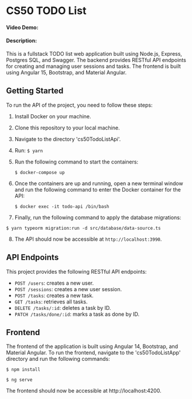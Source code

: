 # CS50 TODO List

#### Video Demo: <URL HERE>

#### Description:

This is a fullstack TODO list web application built using Node.js, Express, Postgres SQL, and Swagger. The backend provides RESTful API endpoints for creating and managing user sessions and tasks. The frontend is built using Angular 15, Bootstrap, and Material Angular.

## Getting Started

To run the API of the project, you need to follow these steps:

1. Install Docker on your machine.

2. Clone this repository to your local machine.

3. Navigate to the directory 'cs50TodoListApi'.

4. Run:
   `$ yarn`

5. Run the following command to start the containers:

   `$ docker-compose up
`

6. Once the containers are up and running, open a new terminal window and run the following command to enter the Docker container for the API:

   `$ docker exec -it todo-api /bin/bash
`

7. Finally, run the following command to apply the database migrations:

  ``$ yarn typeorm migration:run -d src/database/data-source.ts
``
   
8. The API should now be accessible at `http://localhost:3990`.

## API Endpoints

This project provides the following RESTful API endpoints:

- `POST /users`: creates a new user.
- `POST /sessions`: creates a new user session.
- `POST /tasks`: creates a new task.
- `GET /tasks`: retrieves all tasks.
- `DELETE /tasks/:id`: deletes a task by ID.
- `PATCH /tasks/done/:id`: marks a task as done by ID.

## Frontend
The frontend of the application is built using Angular 14, Bootstrap, and Material Angular. To run the frontend, navigate to the 'cs50TodoListApp' directory and run the following commands:

`$ npm install`

`$ ng serve`

The frontend should now be accessible at http://localhost:4200.
